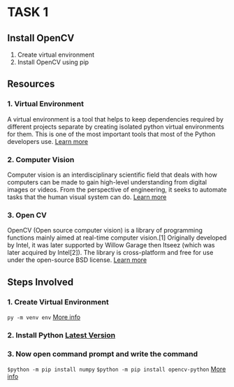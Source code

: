 # TASK 1

## Install OpenCV
1. Create virtual environment
2. Install OpenCV using pip

## Resources
### 1. Virtual Environment
A virtual environment is a tool that helps to keep dependencies required by different projects separate by creating isolated python virtual environments for them. This is one of the most important tools that most of the Python developers use. [Learn more](https://www.geeksforgeeks.org/python-virtual-environment/)
### 2. Computer Vision
Computer vision is an interdisciplinary scientific field that deals with how computers can be made to gain high-level understanding from digital images or videos. From the perspective of engineering, it seeks to automate tasks that the human visual system can do. [Learn more](https://en.wikipedia.org/wiki/Computer_vision)
### 3. Open CV
OpenCV (Open source computer vision) is a library of programming functions mainly aimed at real-time computer vision.[1] Originally developed by Intel, it was later supported by Willow Garage then Itseez (which was later acquired by Intel[2]). The library is cross-platform and free for use under the open-source BSD license. [Learn more](https://en.wikipedia.org/wiki/OpenCV)

## Steps Involved
### 1. Create Virtual Environment
`py -m venv env` [More info](https://packaging.python.org/guides/installing-using-pip-and-virtual-environments/)
### 2. Install Python [Latest Version](https://www.python.org/downloads/)
### 3. Now open command prompt and write the command
`$python -m pip install numpy`
`$python -m pip install opencv-python`
[More info](https://solarianprogrammer.com/2016/09/17/install-opencv-3-with-python-3-on-windows/)
